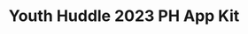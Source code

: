 ---
title: Youth Huddle 2023 PH App Kit
redirect_to: https://drive.google.com/drive/folders/1kelT7Udpi5YPm_lNFziS_6R2HN0Lj8D9?usp=sharing
redirect_from: 
  - /YH2324PHAppKit
  - /yh2324phappkit
---